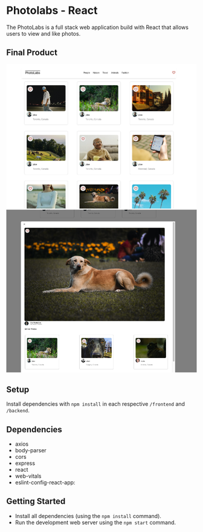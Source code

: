 # Photolabs - React
The PhotoLabs is a full stack web application build with React that allows users to view and like photos.

## Final Product

!["Screenshot of Main Page"](https://github.com/TandsPM/photolabs-starter/blob/main/docs/Main-Page.png?raw=true)
!["Screenshot of Modal"](https://github.com/TandsPM/photolabs-starter/blob/main/docs/Modal-Page.png?raw=true)

## Setup

Install dependencies with `npm install` in each respective `/frontend` and `/backend`.

## Dependencies

- axios
- body-parser
- cors
- express
- react
- web-vitals
- eslint-config-react-app:

## Getting Started

- Install all dependencies (using the `npm install` command).
- Run the development web server using the `npm start` command.

